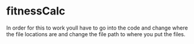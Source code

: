 # fitnessCalc
In order for this to work youll have to go into the code and change where the file locations are and change the file path to where 
you put the files.
